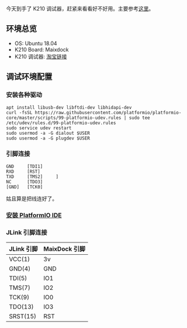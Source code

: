 今天到手了 K210 调试器，赶紧来看看好不好用。主要参考[这里](https://blog.sipeed.com/p/727.html)。

## 环境总览

* OS: Ubuntu 18.04
* K210 Board: Maixdock
* K210 调试器: [淘宝链接](https://item.taobao.com/item.htm?spm=a1z10.3-c.w4002-21231188706.56.2c495d54eAPwHi&id=595953803239)

## 调试环境配置

### 安装各种驱动

```
apt install libusb-dev libftdi-dev libhidapi-dev
curl -fsSL https://raw.githubusercontent.com/platformio/platformio-core/master/scripts/99-platformio-udev.rules | sudo tee /etc/udev/rules.d/99-platformio-udev.rules
sudo service udev restart
sudo usermod -a -G dialout $USER
sudo usermod -a -G plugdev $USER
```

### 引脚连接

```
GND		[TDI1]
RXD     [RST]
TXD     [TMS2]     ]
NC      [TDO3]
[GND]   [TCK0]
```

姑且算是把线连好了。

### [安装 PlatformIO IDE](https://blog.sipeed.com/p/622.html)

### JLink 引脚连接

| JLink 引脚 | MaixDock 引脚 |
| ---------- | ------------- |
| VCC(1)     | 3v            |
| GND(4)     | GND           |
| TDI(5)     | IO1           |
| TMS(7)     | IO2           |
| TCK(9)     | IO0           |
| TDO(13)    | IO3           |
| SRST(15)   | RST           |

